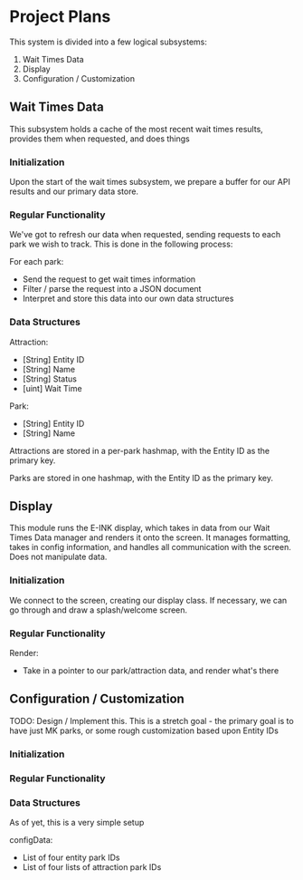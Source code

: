 # Project Plans
This system is divided into a few logical subsystems:
1. Wait Times Data
2. Display
3. Configuration / Customization

## Wait Times Data
This subsystem holds a cache of the most recent wait times results, provides them
 when requested, and does things
### Initialization
Upon the start of the wait times subsystem, we prepare a buffer for our API
 results and our primary data store.
### Regular Functionality
We've got to refresh our data when requested, sending requests to each park we
 wish to track. This is done in the following process:

For each park:
 * Send the request to get wait times information
 * Filter / parse the request into a JSON document
 * Interpret and store this data into our own data structures

### Data Structures
Attraction:
 * [String] Entity ID
 * [String] Name
 * [String] Status
 * [uint]   Wait Time

Park:
 * [String] Entity ID
 * [String] Name

Attractions are stored in a per-park hashmap, with the Entity ID as the primary 
 key.

Parks are stored in one hashmap, with the Entity ID as the primary key. 

## Display
This module runs the E-INK display, which takes in data from our Wait Times Data
 manager and renders it onto the screen. It manages formatting, takes in config
 information, and handles all communication with the screen. Does not manipulate
 data.
### Initialization
We connect to the screen, creating our display class. If necessary, we can go
 through and draw a splash/welcome screen.
### Regular Functionality
Render:
* Take in a pointer to our park/attraction data, and render what's there

## Configuration / Customization
TODO: Design / Implement this. This is a stretch goal - the primary goal is to
 have just MK parks, or some rough customization based upon Entity IDs
### Initialization
### Regular Functionality

### Data Structures
As of yet, this is a very simple setup

configData:
 * List of four entity park IDs
 * List of four lists of attraction park IDs